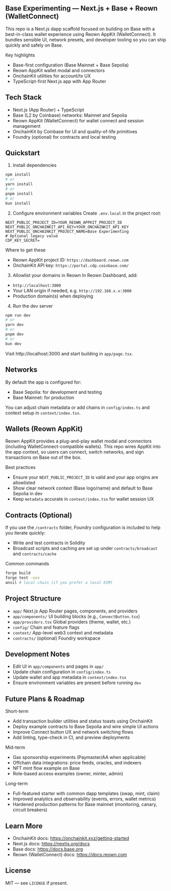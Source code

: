 ## Base Experimenting — Next.js + Base + Reown (WalletConnect)

This repo is a Next.js dapp scaffold focused on building on Base with a best-in-class wallet experience using Reown AppKit (WalletConnect). It bundles sensible UI, network presets, and developer tooling so you can ship quickly and safely on Base.

Key highlights
- Base-first configuration (Base Mainnet + Base Sepolia)
- Reown AppKit wallet modal and connectors
- OnchainKit utilities for account/tx UX
- TypeScript-first Next.js app with App Router


## Tech Stack
- Next.js (App Router) + TypeScript
- Base (L2 by Coinbase) networks: Mainnet and Sepolia
- Reown AppKit (WalletConnect) for wallet connect and session management
- OnchainKit by Coinbase for UI and quality-of-life primitives
- Foundry (optional) for contracts and local testing


## Quickstart
1) Install dependencies
```bash
npm install
# or
yarn install
# or
pnpm install
# or
bun install
```

2) Configure environment variables
Create `.env.local` in the project root:
```
NEXT_PUBLIC_PROJECT_ID=YOUR_REOWN_APPKIT_PROJECT_ID
NEXT_PUBLIC_ONCHAINKIT_API_KEY=YOUR_ONCHAINKIT_API_KEY
NEXT_PUBLIC_ONCHAINKIT_PROJECT_NAME=Base Experimenting
# Optional legacy value
CDP_KEY_SECRET=
```
Where to get these
- Reown AppKit project ID: `https://dashboard.reown.com`
- OnchainKit API key: `https://portal.cdp.coinbase.com/`

3) Allowlist your domains in Reown
In Reown Dashboard, add:
- `http://localhost:3000`
- Your LAN origin if needed, e.g. `http://192.168.x.x:3000`
- Production domain(s) when deploying

4) Run the dev server
```bash
npm run dev
# or
yarn dev
# or
pnpm dev
# or
bun dev
```
Visit http://localhost:3000 and start building in `app/page.tsx`.


## Networks
By default the app is configured for:
- Base Sepolia: for development and testing
- Base Mainnet: for production

You can adjust chain metadata or add chains in `config/index.ts` and context setup in `context/index.tsx`.


## Wallets (Reown AppKit)
Reown AppKit provides a plug-and-play wallet modal and connectors (including WalletConnect-compatible wallets). This repo wires AppKit into the app context, so users can connect, switch networks, and sign transactions on Base out of the box.

Best practices
- Ensure your `NEXT_PUBLIC_PROJECT_ID` is valid and your app origins are allowlisted
- Show clear network context (Base logo/name) and default to Base Sepolia in dev
- Keep `metadata` accurate in `context/index.tsx` for wallet session UX


## Contracts (Optional)
If you use the `/contracts` folder, Foundry configuration is included to help you iterate quickly:
- Write and test contracts in Solidity
- Broadcast scripts and caching are set up under `contracts/broadcast` and `contracts/cache`

Common commands
```bash
forge build
forge test -vvv
anvil # local chain (if you prefer a local EVM)
```


## Project Structure
- `app/` Next.js App Router pages, components, and providers
- `app/components/` UI building blocks (e.g., `ConnectButton.tsx`)
- `app/providers.tsx` Global providers (theme, wallet, etc.)
- `config/` Chain and feature flags
- `context/` App-level web3 context and metadata
- `contracts/` (optional) Foundry workspace


## Development Notes
- Edit UI in `app/components` and pages in `app/`
- Update chain configuration in `config/index.ts`
- Update wallet and app metadata in `context/index.tsx`
- Ensure environment variables are present before running `dev`


## Future Plans & Roadmap
Short-term
- Add transaction builder utilities and status toasts using OnchainKit
- Deploy example contracts to Base Sepolia and wire simple UI actions
- Improve Connect button UX and network switching flows
- Add linting, type-check in CI, and preview deployments

Mid-term
- Gas sponsorship experiments (Paymaster/AA when applicable)
- Offchain data integrations: price feeds, oracles, and indexers
- NFT mint flow example on Base
- Role-based access examples (owner, minter, admin)

Long-term
- Full-featured starter with common dapp templates (swap, mint, claim)
- Improved analytics and observability (events, errors, wallet metrics)
- Hardened production patterns for Base mainnet (monitoring, canary, circuit breakers)


## Learn More
- OnchainKit docs: https://onchainkit.xyz/getting-started
- Next.js docs: https://nextjs.org/docs
- Base docs: https://docs.base.org
- Reown (WalletConnect) docs: https://docs.reown.com


## License
MIT — see `LICENSE` if present.
